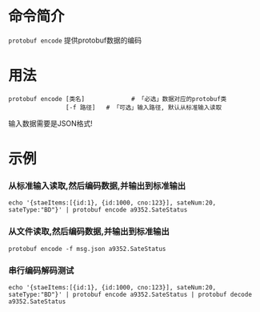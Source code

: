 命令简介
======= 

`protobuf encode` 提供protobuf数据的编码
    
用法
=======

```    
protobuf encode [类名]             # 「必选」数据对应的protobuf类
                [-f 路径]   # 「可选」输入路径, 默认从标准输入读取
```

输入数据需要是JSON格式!

示例
=======

### 从标准输入读取,然后编码数据,并输出到标准输出
```
echo '{staeItems:[{id:1}, {id:1000, cno:123}], sateNum:20, sateType:"BD"}' | protobuf encode a9352.SateStatus
```

### 从文件读取,然后编码数据,并输出到标准输出
```
protobuf encode -f msg.json a9352.SateStatus
```

### 串行编码解码测试
```
echo '{staeItems:[{id:1}, {id:1000, cno:123}], sateNum:20, sateType:"BD"}' | protobuf encode a9352.SateStatus | protobuf decode a9352.SateStatus
```